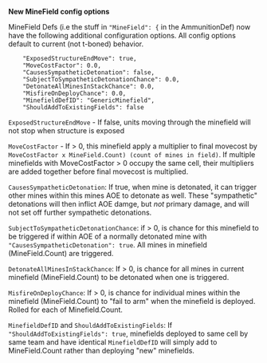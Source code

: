 **New MineField config options**

MineField Defs (i.e the stuff in `"MineField": {` in the AmmunitionDef) now have the following additional configuration options. All config options default to current (not t-boned) behavior.

```
	"ExposedStructureEndMove": true,
	"MoveCostFactor": 0.0,
	"CausesSympatheticDetonation": false,
	"SubjectToSympatheticDetonationChance": 0.0,
	"DetonateAllMinesInStackChance": 0.0,
	"MisfireOnDeployChance": 0.0,
	"MinefieldDefID": "GenericMinefield",
	"ShouldAddToExistingFields": false
```

`ExposedStructureEndMove` - If false, units moving through the minefield will not stop when structure is exposed

`MoveCostFactor` - If > 0, this minefield apply a multiplier to final movecost by `MoveCostFactor x MineField.Count) (count of mines in field)`. If multiple minefields with MoveCostFactor > 0 occupy the same cell, their multipliers are added together before final movecost is multiplied.

`CausesSympatheticDetonation`: If true, when mine is detonated, it can trigger other mines within this mines AOE to detonate as well. These "sympathetic" detonations will then inflict AOE damge, but *not* primary damage, and will not set off further sympathetic detonations.

`SubjectToSympatheticDetonationChance`: if > 0, is chance for this minefield to be triggered if within AOE of a normally detonated mine with `"CausesSympatheticDetonation": true`. All mines in minefield (MineField.Count) are triggered.

`DetonateAllMinesInStackChance`: If > 0, is chance for all mines in current minefield (MineField.Count) to be detonated when one is triggered.

`MisfireOnDeployChance`: If > 0, is chance for individual mines within the minefield (MineField.Count) to "fail to arm" when the minefield is deployed. Rolled for each of Minefield.Count.

`MinefieldDefID` and `ShouldAddToExistingFields`: If `"ShouldAddToExistingFields": true`, minefields deployed to same cell by same team and have identical `MinefieldDefID` will simply add to MineField.Count rather than deploying "new" minefields.